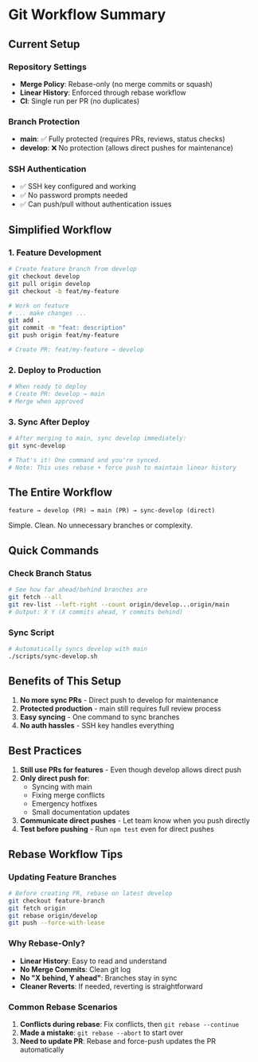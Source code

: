 # Git Workflow Summary

## Current Setup

### Repository Settings
- **Merge Policy**: Rebase-only (no merge commits or squash)
- **Linear History**: Enforced through rebase workflow
- **CI**: Single run per PR (no duplicates)

### Branch Protection
- **main**: ✅ Fully protected (requires PRs, reviews, status checks)
- **develop**: ❌ No protection (allows direct pushes for maintenance)

### SSH Authentication
- ✅ SSH key configured and working
- ✅ No password prompts needed
- ✅ Can push/pull without authentication issues

## Simplified Workflow

### 1. Feature Development
```bash
# Create feature branch from develop
git checkout develop
git pull origin develop
git checkout -b feat/my-feature

# Work on feature
# ... make changes ...
git add .
git commit -m "feat: description"
git push origin feat/my-feature

# Create PR: feat/my-feature → develop
```

### 2. Deploy to Production
```bash
# When ready to deploy
# Create PR: develop → main
# Merge when approved
```

### 3. Sync After Deploy
```bash
# After merging to main, sync develop immediately:
git sync-develop

# That's it! One command and you're synced.
# Note: This uses rebase + force push to maintain linear history
```

## The Entire Workflow

```
feature → develop (PR) → main (PR) → sync-develop (direct)
```

Simple. Clean. No unnecessary branches or complexity.

## Quick Commands

### Check Branch Status
```bash
# See how far ahead/behind branches are
git fetch --all
git rev-list --left-right --count origin/develop...origin/main
# Output: X Y (X commits ahead, Y commits behind)
```

### Sync Script
```bash
# Automatically syncs develop with main
./scripts/sync-develop.sh
```

## Benefits of This Setup

1. **No more sync PRs** - Direct push to develop for maintenance
2. **Protected production** - main still requires full review process  
3. **Easy syncing** - One command to sync branches
4. **No auth hassles** - SSH key handles everything

## Best Practices

1. **Still use PRs for features** - Even though develop allows direct push
2. **Only direct push for**:
   - Syncing with main
   - Fixing merge conflicts
   - Emergency hotfixes
   - Small documentation updates
3. **Communicate direct pushes** - Let team know when you push directly
4. **Test before pushing** - Run `npm test` even for direct pushes

## Rebase Workflow Tips

### Updating Feature Branches
```bash
# Before creating PR, rebase on latest develop
git checkout feature-branch
git fetch origin
git rebase origin/develop
git push --force-with-lease
```

### Why Rebase-Only?
- **Linear History**: Easy to read and understand
- **No Merge Commits**: Clean git log
- **No "X behind, Y ahead"**: Branches stay in sync
- **Cleaner Reverts**: If needed, reverting is straightforward

### Common Rebase Scenarios
1. **Conflicts during rebase**: Fix conflicts, then `git rebase --continue`
2. **Made a mistake**: `git rebase --abort` to start over
3. **Need to update PR**: Rebase and force-push updates the PR automatically